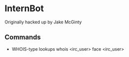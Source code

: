 InternBot
=========
Originally hacked up by Jake McGinty

Commands
--------
* WHOIS-type lookups
        whois <irc_user>
        face <irc_user>
